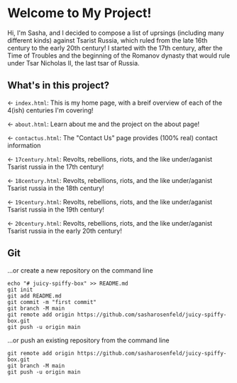 # Welcome to My Project!

Hi, I'm Sasha, and I decided to compose a list of uprsings (including many different kinds) against Tsarist Russia, which ruled from the late 16th century to the early 20th century! I started with the 17th century, after the Time of Troubles and the beginning of the Romanov dynasty that would rule under Tsar Nicholas II, the last tsar of Russia. 

## What's in this project?

← `index.html`: This is my home page, with a breif overview of each of the 4(ish) centuries I'm covering!

← `about.html`: Learn about me and the project on the about page!

← `contactus.html`: The "Contact Us" page provides (100% real) contact information

← `17century.html`: Revolts, rebellions, riots, and the like under/aganist Tsarist russia in the 17th century!

← `18century.html`: Revolts, rebellions, riots, and the like under/aganist Tsarist russia in the 18th century!

← `19century.html`: Revolts, rebellions, riots, and the like under/aganist Tsarist russia in the 19th century!

← `20century.html`: Revolts, rebellions, riots, and the like under/aganist Tsarist russia in the early 20th century!

## Git

…or create a new repository on the command line

```
echo "# juicy-spiffy-box" >> README.md
git init
git add README.md
git commit -m "first commit"
git branch -M main
git remote add origin https://github.com/sasharosenfeld/juicy-spiffy-box.git
git push -u origin main
```

…or push an existing repository from the command line

```
git remote add origin https://github.com/sasharosenfeld/juicy-spiffy-box.git
git branch -M main
git push -u origin main
```
